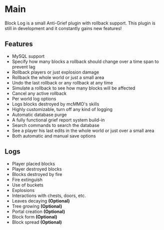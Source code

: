 Main
===========
Block Log is a small Anti-Grief plugin with rollback support.
This plugin is still in development and it constantly gains new features!

Features
-----------
* MySQL support
* Specify how many blocks a rollback should change over a time span to prevent lag
* Rollback players or just explosion damage
* Rollback the whole world or just a small area
* Undo the last rollback or any rollback at any time
* Simulate a rollback to see how many blocks will be affected
* Cancel any active rollback
* Per world log options
* Logs blocks destroyed by mcMMO's skills
* Highly customizable, turn off any kind of logging
* Automatic database purge
* A fully functional grief report system build-in
* Search commands to search the database
* See a player his last edits in the whole world or just over a small area
* Both automatic and manual save options

Logs
-----------
* Player placed blocks
* Player destroyed blocks
* Blocks destroyed by fire
* Fire extinguish
* Use of buckets
* Explosions
* Interactions with chests, doors, etc.
* Leaves decaying **(Optional)**
* Tree growing **(Optional)**
* Portal creation **(Optional)**
* Block form **(Optional)**
* Block spread **(Optional)**